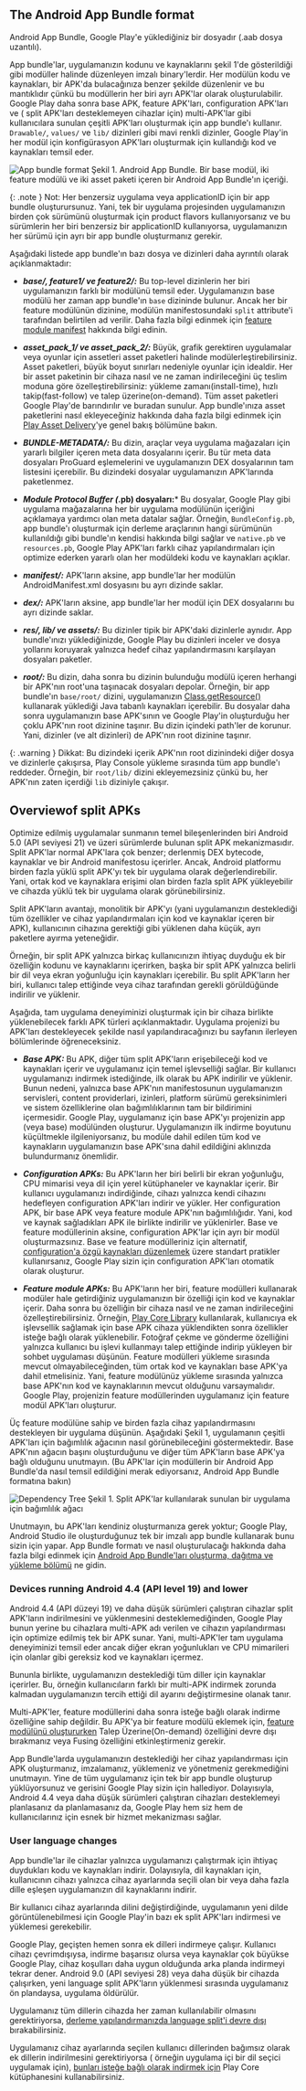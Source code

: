 ## The Android App Bundle format

Android App Bundle, Google Play'e yüklediğiniz bir dosyadır (.aab dosya uzantılı).

App bundle'lar, uygulamanızın kodunu ve kaynaklarını şekil 1'de gösterildiği gibi modüller halinde düzenleyen imzalı
binary'lerdir. Her modülün kodu ve kaynakları, bir APK'da bulacağınıza benzer şekilde düzenlenir ve bu mantıklıdır çünkü
bu modüllerin her biri ayrı APK'lar olarak oluşturulabilir. Google Play daha sonra base APK, feature APK'ları,
configuration APK'ları ve ( split APK'ları desteklemeyen cihazlar için) multi-APK'lar gibi kullanıcılara sunulan çeşitli
APK'ları oluşturmak için app bundle'ı kullanır. `Drawable/`, `values/` ve `lib/` dizinleri gibi mavi renkli dizinler,
Google Play'in her modül için konfigürasyon APK'ları oluşturmak için kullandığı kod ve kaynakları temsil eder.

![App bundle format](https://developer.android.com/static/images/app-bundle/aab_format-2x.png)
Şekil 1. Android App Bundle. Bir base modül, iki feature modülü ve iki asset paketi içeren bir Android App Bundle'ın
içeriği.

{: .note }
Not: Her benzersiz uygulama veya applicationID için bir app bundle oluşturursunuz. Yani, tek bir uygulama projesinden
uygulamanızın birden çok sürümünü oluşturmak için product flavors kullanıyorsanız ve bu sürümlerin her biri benzersiz
bir applicationID kullanıyorsa, uygulamanızın her sürümü için ayrı bir app bundle oluşturmanız gerekir.

Aşağıdaki listede app bundle'ın bazı dosya ve dizinleri daha ayrıntılı olarak açıklanmaktadır:

- ***base/, feature1/ ve feature2/:*** Bu top-level dizinlerin her biri uygulamanızın farklı bir modülünü temsil eder.
  Uygulamanızın base modülü her zaman app bundle'ın `base` dizininde bulunur. Ancak her bir feature modülünün dizinine,
  modülün manifestosundaki `split` attribute'i tarafından belirtilen ad verilir. Daha fazla bilgi edinmek
  için [feature module manifest](https://developer.android.com/guide/playcore/feature-delivery#feature-module-manifest)
  hakkında bilgi edinin.

- ***asset_pack_1/ ve asset_pack_2/:*** Büyük, grafik gerektiren uygulamalar veya oyunlar için assetleri asset paketleri
  halinde modülerleştirebilirsiniz. Asset paketleri, büyük boyut sınırları nedeniyle oyunlar için idealdir. Her bir
  asset paketinin bir cihaza nasıl ve ne zaman indirileceğini üç teslim moduna göre özelleştirebilirsiniz: yükleme
  zamanı(install-time), hızlı takip(fast-follow) ve talep üzerine(on-demand). Tüm asset paketleri Google Play'de
  barındırılır ve buradan sunulur. App bundle'ınıza asset paketlerini nasıl ekleyeceğiniz hakkında daha fazla bilgi
  edinmek için [Play Asset Delivery](https://developer.android.com/guide/app-bundle/asset-delivery)'ye genel bakış
  bölümüne bakın.

- ***BUNDLE-METADATA/:*** Bu dizin, araçlar veya uygulama mağazaları için yararlı bilgiler içeren meta data dosyalarını
  içerir. Bu tür meta data dosyaları ProGuard eşlemelerini ve uygulamanızın DEX dosyalarının tam listesini içerebilir.
  Bu dizindeki dosyalar uygulamanızın APK'larında paketlenmez.

- ***Module Protocol Buffer (*.pb) dosyaları:*** Bu dosyalar, Google Play gibi uygulama mağazalarına her bir uygulama
  modülünün içeriğini açıklamaya yardımcı olan meta datalar sağlar. Örneğin, `BundleConfig.pb`, app bundle'ı oluşturmak
  için derleme araçlarının hangi sürümünün kullanıldığı gibi bundle'ın kendisi hakkında bilgi sağlar ve `native.pb`
  ve `resources.pb`, Google Play APK'ları farklı cihaz yapılandırmaları için optimize ederken yararlı olan her modüldeki
  kodu ve kaynakları açıklar.

- ***manifest/:*** APK'ların aksine, app bundle'lar her modülün AndroidManifest.xml dosyasını bu ayrı dizinde saklar.

- ***dex/:*** APK'ların aksine, app bundle'lar her modül için DEX dosyalarını bu ayrı dizinde saklar.

- ***res/, lib/ ve assets/:*** Bu dizinler tipik bir APK'daki dizinlerle aynıdır. App bundle'ınızı yüklediğinizde,
  Google Play bu dizinleri inceler ve dosya yollarını koruyarak yalnızca hedef cihaz yapılandırmasını karşılayan
  dosyaları paketler.

- ***root/:*** Bu dizin, daha sonra bu dizinin bulunduğu modülü içeren herhangi bir APK'nın root'una taşınacak dosyaları
  depolar. Örneğin, bir app bundle'ın `base/root/` dizini,
  uygulamanızın [Class.getResource()](https://developer.android.com/reference/java/lang/Class#getResource(java.lang.String))
  kullanarak yüklediği Java tabanlı kaynakları içerebilir. Bu dosyalar daha sonra uygulamanızın base APK'sının ve Google
  Play'in oluşturduğu her çoklu APK'nın root dizinine taşınır. Bu dizin içindeki path'ler de korunur. Yani, dizinler (ve
  alt dizinleri) de APK'nın root dizinine taşınır.

{: .warning }
Dikkat: Bu dizindeki içerik APK'nın root dizinindeki diğer dosya ve dizinlerle çakışırsa, Play Console yükleme sırasında
tüm app bundle'ı reddeder. Örneğin, bir `root/lib/` dizini ekleyemezsiniz çünkü bu, her APK'nın zaten içerdiği `lib`
diziniyle çakışır.

## Overviewof split APKs

Optimize edilmiş uygulamalar sunmanın temel bileşenlerinden biri Android 5.0 (API seviyesi 21) ve üzeri sürümlerde
bulunan split APK mekanizmasıdır. Split APK'lar normal APK'lara çok benzer; derlenmiş DEX bytecode, kaynaklar ve bir
Android manifestosu içerirler. Ancak, Android platformu birden fazla yüklü split APK'yı tek bir uygulama olarak
değerlendirebilir. Yani, ortak kod ve kaynaklara erişimi olan birden fazla split APK yükleyebilir ve cihazda yüklü tek
bir uygulama olarak görünebilirsiniz.

Split APK'ların avantajı, monolitik bir APK'yı (yani uygulamanızın desteklediği tüm özellikler ve cihaz yapılandırmaları
için kod ve kaynaklar içeren bir APK), kullanıcının cihazına gerektiği gibi yüklenen daha küçük, ayrı paketlere ayırma
yeteneğidir.

Örneğin, bir split APK yalnızca birkaç kullanıcınızın ihtiyaç duyduğu ek bir özelliğin kodunu ve kaynaklarını içerirken,
başka bir split APK yalnızca belirli bir dil veya ekran yoğunluğu için kaynakları içerebilir. Bu split APK'ların her
biri, kullanıcı talep ettiğinde veya cihaz tarafından gerekli görüldüğünde indirilir ve yüklenir.

Aşağıda, tam uygulama deneyiminizi oluşturmak için bir cihaza birlikte yüklenebilecek farklı APK türleri
açıklanmaktadır. Uygulama projenizi bu APK'ları destekleyecek şekilde nasıl yapılandıracağınızı bu sayfanın ilerleyen
bölümlerinde öğreneceksiniz.

- ***Base APK:*** Bu APK, diğer tüm split APK'ların erişebileceği kod ve kaynakları içerir ve uygulamanız için temel
  işlevselliği sağlar. Bir kullanıcı uygulamanızı indirmek istediğinde, ilk olarak bu APK indirilir ve yüklenir. Bunun
  nedeni, yalnızca base APK'nın manifestosunun uygulamanızın servisleri, content providerlari, izinleri, platform sürümü
  gereksinimleri ve sistem özelliklerine olan bağımlılıklarının tam bir bildirimini içermesidir. Google Play,
  uygulamanız için base APK'yı projenizin app (veya base) modülünden oluşturur. Uygulamanızın ilk indirme boyutunu
  küçültmekle ilgileniyorsanız, bu modüle dahil edilen tüm kod ve kaynakların uygulamanızın base APK'sına dahil
  edildiğini aklınızda bulundurmanız önemlidir.

- ***Configuration APKs:*** Bu APK'ların her biri belirli bir ekran yoğunluğu, CPU mimarisi veya dil için yerel
  kütüphaneler ve kaynaklar içerir. Bir kullanıcı uygulamanızı indirdiğinde, cihazı yalnızca kendi cihazını hedefleyen
  configuration APK'ları indirir ve yükler. Her configuration APK, bir base APK veya feature module APK'nın
  bağımlılığıdır. Yani, kod ve kaynak sağladıkları APK ile birlikte indirilir ve yüklenirler. Base ve feature
  modüllerinin aksine, configuration APK'lar için ayrı bir modül oluşturmazsınız. Base ve feature modülleriniz için
  alternatif, [configuration'a özgü kaynakları düzenlemek](https://developer.android.com/guide/topics/resources/providing-resources#AlternativeResources)
  üzere standart pratikler kullanırsanız, Google Play sizin için configuration APK'ları otomatik olarak oluşturur.

- ***Feature module APKs:*** Bu APK'ların her biri, feature modülleri kullanarak modüler hale getirdiğiniz uygulamanızın
  bir özelliği için kod ve kaynaklar içerir. Daha sonra bu özelliğin bir cihaza nasıl ve ne zaman indirileceğini
  özelleştirebilirsiniz. Örneğin, [Play Core Library](https://developer.android.com/guide/app-bundle/playcore)
  kullanılarak, kullanıcıya ek işlevsellik sağlamak için base APK cihaza yüklendikten sonra özellikler isteğe bağlı
  olarak yüklenebilir. Fotoğraf çekme ve gönderme özelliğini yalnızca kullanıcı bu işlevi kullanmayı talep ettiğinde
  indirip yükleyen bir sohbet uygulaması düşünün. Feature modülleri yükleme sırasında mevcut olmayabileceğinden, tüm
  ortak kod ve kaynakları base APK'ya dahil etmelisiniz. Yani, feature modülünüz yükleme sırasında yalnızca base APK'nın
  kod ve kaynaklarının mevcut olduğunu varsaymalıdır. Google Play, projenizin feature modüllerinden uygulamanız için
  feature modül APK'ları oluşturur.

Üç feature modülüne sahip ve birden fazla cihaz yapılandırmasını destekleyen bir uygulama düşünün. Aşağıdaki Şekil 1,
uygulamanın çeşitli APK'ları için bağımlılık ağacının nasıl görünebileceğini göstermektedir. Base APK'nın ağacın başını
oluşturduğunu ve diğer tüm APK'ların base APK'ya bağlı olduğunu unutmayın. (Bu APK'lar için modüllerin bir Android App
Bundle'da nasıl temsil edildiğini merak ediyorsanız, Android App Bundle formatına bakın)

![Dependency Tree](https://developer.android.com/static/images/app-bundle/apk_splits_tree-2x.png)
Şekil 1. Split APK'lar kullanılarak sunulan bir uygulama için bağımlılık ağacı

Unutmayın, bu APK'ları kendiniz oluşturmanıza gerek yoktur; Google Play, Android Studio ile oluşturduğunuz tek bir
imzalı app bundle kullanarak bunu sizin için yapar. App Bundle formatı ve nasıl oluşturulacağı hakkında daha fazla bilgi
edinmek
için [Android App Bundle'ları oluşturma, dağıtma ve yükleme bölümü](https://developer.android.com/guide/app-bundle/build)
ne gidin.

### Devices running Android 4.4 (API level 19) and lower

Android 4.4 (API düzeyi 19) ve daha düşük sürümleri çalıştıran cihazlar split APK'ların indirilmesini ve yüklenmesini
desteklemediğinden, Google Play bunun yerine bu cihazlara multi-APK adı verilen ve cihazın yapılandırması için optimize
edilmiş tek bir APK sunar. Yani, multi-APK'ler tam uygulama deneyiminizi temsil eder ancak diğer ekran yoğunlukları ve
CPU mimarileri için olanlar gibi gereksiz kod ve kaynakları içermez.

Bununla birlikte, uygulamanızın desteklediği tüm diller için kaynaklar içerirler. Bu, örneğin kullanıcıların farklı bir
multi-APK indirmek zorunda kalmadan uygulamanızın tercih ettiği dil ayarını değiştirmesine olanak tanır.

Multi-APK'ler, feature modüllerini daha sonra isteğe bağlı olarak indirme özelliğine sahip değildir. Bu APK'ya bir
feature modülü eklemek
için, [feature modülünü oluştururken](https://developer.android.com/studio/projects/dynamic-delivery#create_dynamic_feature)
Talep Üzerine(On-demand) özelliğini devre dışı bırakmanız
veya Fusing özelliğini etkinleştirmeniz gerekir.

App Bundle'larda uygulamanızın desteklediği her cihaz yapılandırması için APK oluşturmanız, imzalamanız, yüklemeniz ve
yönetmeniz gerekmediğini unutmayın. Yine de tüm uygulamanız için tek bir app bundle oluşturup yüklüyorsunuz ve gerisini
Google Play sizin için hallediyor. Dolayısıyla, Android 4.4 veya daha düşük sürümleri çalıştıran cihazları desteklemeyi
planlasanız da planlamasanız da, Google Play hem siz hem de kullanıcılarınız için esnek bir hizmet mekanizması sağlar.

### User language changes

App bundle'lar ile cihazlar yalnızca uygulamanızı çalıştırmak için ihtiyaç duydukları kodu ve kaynakları indirir.
Dolayısıyla, dil kaynakları için, kullanıcının cihazı yalnızca cihaz ayarlarında seçili olan bir veya daha fazla dille
eşleşen uygulamanızın dil kaynaklarını indirir.

Bir kullanıcı cihaz ayarlarında dilini değiştirdiğinde, uygulamanın yeni dilde görüntülenebilmesi için Google Play'in
bazı ek split APK'ları indirmesi ve yüklemesi gerekebilir.

Google Play, geçişten hemen sonra ek dilleri indirmeye çalışır. Kullanıcı cihazı çevrimdışıysa, indirme başarısız olursa
veya kaynaklar çok büyükse Google Play, cihaz koşulları daha uygun olduğunda arka planda indirmeyi tekrar dener. Android
9.0 (API seviyesi 28) veya daha düşük bir cihazda çalışırken, yeni language split APK'ların yüklenmesi sırasında
uygulamanız ön plandaysa, uygulama öldürülür.

Uygulamanız tüm dillerin cihazda her zaman kullanılabilir olmasını gerektiriyorsa, [derleme yapılandırmanızda language
split'i devre dışı](https://developer.android.com/guide/app-bundle/configure-base#disable_config_apks) bırakabilirsiniz.

Uygulamanız cihaz ayarlarında seçilen kullanıcı dillerinden bağımsız olarak ek dillerin indirilmesini gerektiriyorsa (
örneğin uygulama içi bir dil seçici uygulamak için), [bunları isteğe bağlı olarak indirmek için](https://developer.android.com/guide/playcore/feature-delivery/on-demand#lang_resources) Play Core kütüphanesini
kullanabilirsiniz.